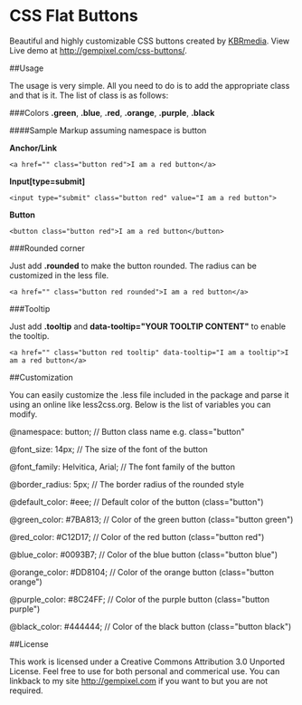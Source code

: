 CSS Flat Buttons
================

Beautiful and highly customizable CSS buttons created by [KBRmedia](http://gempixel.com). View Live demo at http://gempixel.com/css-buttons/.

##Usage

The usage is very simple. All you need to do is to add the appropriate class and that is it. The list of class is as follows:

###Colors
**.green**, **.blue**, **.red**, **.orange**, **.purple**, **.black**

####Sample Markup assuming namespace is button

**Anchor/Link**

```<a href="" class="button red">I am a red button</a>```

**Input[type=submit]**

```<input type="submit" class="button red" value="I am a red button">```

**Button**

```<button class="button red">I am a red button</button>```

###Rounded corner

Just add **.rounded** to make the button rounded. The radius can be customized in the less file.

```<a href="" class="button red rounded">I am a red button</a>```

###Tooltip

Just add **.tooltip** and **data-tooltip="YOUR TOOLTIP CONTENT"** to enable the tooltip.

```<a href="" class="button red tooltip" data-tooltip="I am a tooltip">I am a red button</a>```

##Customization

You can easily customize the .less file included in the package and parse it using an online like less2css.org. Below is the list of variables you can modify.

 @namespace: button; // Button class name e.g. class="button"

 @font_size: 14px;  // The size of the font of the button

 @font_family: Helvitica, Arial; // The font family of the button

 @border_radius: 5px; // The border radius of the rounded style

 @default_color: #eee; // Default color of the button (class="button")
 
 @green_color: #7BA813; // Color of the green button (class="button green")

 @red_color: #C12D17; // Color of the red button (class="button red")
 
 @blue_color: #0093B7; // Color of the blue button (class="button blue")

 @orange_color: #DD8104; // Color of the orange button (class="button orange")

 @purple_color: #8C24FF; // Color of the purple button (class="button purple")

 @black_color: #444444; // Color of the black button (class="button black")



##License

This work is licensed under a Creative Commons Attribution 3.0 Unported License. Feel free to use for both personal and commerical use. You can linkback to my site http://gempixel.com if you want to but you are not required.
